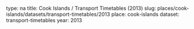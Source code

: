 type: na
title: Cook Islands / Transport Timetables (2013)
slug: places/cook-islands/datasets/transport-timetables/2013
place: cook-islands
dataset: transport-timetables
year: 2013
